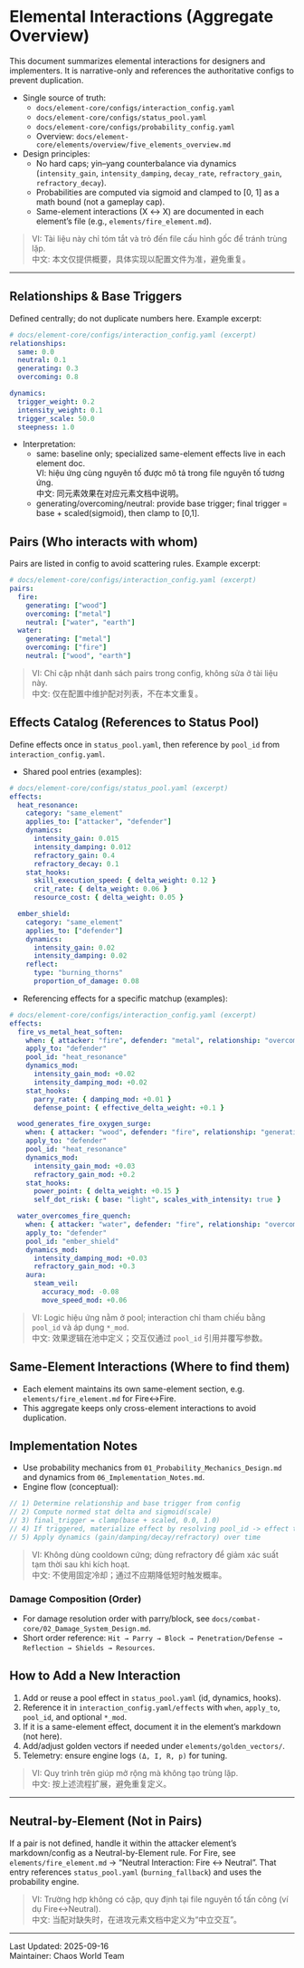 # Elemental Interactions (Aggregate Overview)

This document summarizes elemental interactions for designers and implementers. It is narrative-only and references the authoritative configs to prevent duplication.

- Single source of truth:
  - `docs/element-core/configs/interaction_config.yaml`
  - `docs/element-core/configs/status_pool.yaml`
  - `docs/element-core/configs/probability_config.yaml`
  - Overview: `docs/element-core/elements/overview/five_elements_overview.md`
- Design principles:
  - No hard caps; yin–yang counterbalance via dynamics (`intensity_gain`, `intensity_damping`, `decay_rate`, `refractory_gain`, `refractory_decay`).
  - Probabilities are computed via sigmoid and clamped to [0, 1] as a math bound (not a gameplay cap).
  - Same-element interactions (X ↔ X) are documented in each element’s file (e.g., `elements/fire_element.md`).

> VI: Tài liệu này chỉ tóm tắt và trỏ đến file cấu hình gốc để tránh trùng lặp.  
> 中文: 本文仅提供概要，具体实现以配置文件为准，避免重复。

---

## Relationships & Base Triggers

Defined centrally; do not duplicate numbers here. Example excerpt:

```yaml
# docs/element-core/configs/interaction_config.yaml (excerpt)
relationships:
  same: 0.0
  neutral: 0.1
  generating: 0.3
  overcoming: 0.8

dynamics:
  trigger_weight: 0.2
  intensity_weight: 0.1
  trigger_scale: 50.0
  steepness: 1.0
```

- Interpretation:
  - same: baseline only; specialized same-element effects live in each element doc.  
    VI: hiệu ứng cùng nguyên tố được mô tả trong file nguyên tố tương ứng.  
    中文: 同元素效果在对应元素文档中说明。
  - generating/overcoming/neutral: provide base trigger; final trigger = base + scaled(sigmoid), then clamp to [0,1].

## Pairs (Who interacts with whom)

Pairs are listed in config to avoid scattering rules. Example excerpt:

```yaml
# docs/element-core/configs/interaction_config.yaml (excerpt)
pairs:
  fire:
    generating: ["wood"]
    overcoming: ["metal"]
    neutral: ["water", "earth"]
  water:
    generating: ["metal"]
    overcoming: ["fire"]
    neutral: ["wood", "earth"]
```

> VI: Chỉ cập nhật danh sách pairs trong config, không sửa ở tài liệu này.  
> 中文: 仅在配置中维护配对列表，不在本文重复。

## Effects Catalog (References to Status Pool)

Define effects once in `status_pool.yaml`, then reference by `pool_id` from `interaction_config.yaml`.

- Shared pool entries (examples):

```yaml
# docs/element-core/configs/status_pool.yaml (excerpt)
effects:
  heat_resonance:
    category: "same_element"
    applies_to: ["attacker", "defender"]
    dynamics:
      intensity_gain: 0.015
      intensity_damping: 0.012
      refractory_gain: 0.4
      refractory_decay: 0.1
    stat_hooks:
      skill_execution_speed: { delta_weight: 0.12 }
      crit_rate: { delta_weight: 0.06 }
      resource_cost: { delta_weight: 0.05 }

  ember_shield:
    category: "same_element"
    applies_to: ["defender"]
    dynamics:
      intensity_gain: 0.02
      intensity_damping: 0.02
    reflect:
      type: "burning_thorns"
      proportion_of_damage: 0.08
```

- Referencing effects for a specific matchup (examples):

```yaml
# docs/element-core/configs/interaction_config.yaml (excerpt)
effects:
  fire_vs_metal_heat_soften:
    when: { attacker: "fire", defender: "metal", relationship: "overcoming" }
    apply_to: "defender"
    pool_id: "heat_resonance"
    dynamics_mod:
      intensity_gain_mod: +0.02
      intensity_damping_mod: +0.02
    stat_hooks:
      parry_rate: { damping_mod: +0.01 }
      defense_point: { effective_delta_weight: +0.1 }

  wood_generates_fire_oxygen_surge:
    when: { attacker: "wood", defender: "fire", relationship: "generating" }
    apply_to: "defender"
    pool_id: "heat_resonance"
    dynamics_mod:
      intensity_gain_mod: +0.03
      refractory_gain_mod: +0.2
    stat_hooks:
      power_point: { delta_weight: +0.15 }
      self_dot_risk: { base: "light", scales_with_intensity: true }

  water_overcomes_fire_quench:
    when: { attacker: "water", defender: "fire", relationship: "overcoming" }
    apply_to: "defender"
    pool_id: "ember_shield"
    dynamics_mod:
      intensity_damping_mod: +0.03
      refractory_gain_mod: +0.3
    aura:
      steam_veil:
        accuracy_mod: -0.08
        move_speed_mod: +0.06
```

> VI: Logic hiệu ứng nằm ở pool; interaction chỉ tham chiếu bằng `pool_id` và áp dụng `*_mod`.  
> 中文: 效果逻辑在池中定义；交互仅通过 `pool_id` 引用并覆写参数。

## Same-Element Interactions (Where to find them)

- Each element maintains its own same-element section, e.g. `elements/fire_element.md` for Fire↔Fire.  
- This aggregate keeps only cross-element interactions to avoid duplication.

## Implementation Notes

- Use probability mechanics from `01_Probability_Mechanics_Design.md` and dynamics from `06_Implementation_Notes.md`.
- Engine flow (conceptual):

```rust
// 1) Determine relationship and base trigger from config
// 2) Compute normed stat delta and sigmoid(scale)
// 3) final_trigger = clamp(base + scaled, 0.0, 1.0)
// 4) If triggered, materialize effect by resolving pool_id -> effect template
// 5) Apply dynamics (gain/damping/decay/refractory) over time
```

> VI: Không dùng cooldown cứng; dùng refractory để giảm xác suất tạm thời sau khi kích hoạt.  
> 中文: 不使用固定冷却；通过不应期降低短时触发概率。

### Damage Composition (Order)

- For damage resolution order with parry/block, see `docs/combat-core/02_Damage_System_Design.md`.
- Short order reference: `Hit → Parry → Block → Penetration/Defense → Reflection → Shields → Resources`.

## How to Add a New Interaction

1) Add or reuse a pool effect in `status_pool.yaml` (id, dynamics, hooks).  
2) Reference it in `interaction_config.yaml/effects` with `when`, `apply_to`, `pool_id`, and optional `*_mod`.  
3) If it is a same-element effect, document it in the element’s markdown (not here).  
4) Add/adjust golden vectors if needed under `elements/golden_vectors/`.  
5) Telemetry: ensure engine logs `(Δ, I, R, p)` for tuning.

> VI: Quy trình trên giúp mở rộng mà không tạo trùng lặp.  
> 中文: 按上述流程扩展，避免重复定义。

---

## Neutral-by-Element (Not in Pairs)

If a pair is not defined, handle it within the attacker element’s markdown/config as a Neutral-by-Element rule. For Fire, see `elements/fire_element.md` → “Neutral Interaction: Fire ↔ Neutral”. That entry references `status_pool.yaml` (`burning_fallback`) and uses the probability engine.

> VI: Trường hợp không có cặp, quy định tại file nguyên tố tấn công (ví dụ Fire↔Neutral).  
> 中文: 当配对缺失时，在进攻元素文档中定义为“中立交互”。

---

Last Updated: 2025-09-16  
Maintainer: Chaos World Team

